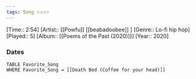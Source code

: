 ```yaml
---
tags: Song ⭐⭐⭐⭐ 
---
```

[Time:: 2:54]
[Artist:: [[Powfu]] [[beabadoobee]] ]
[Genre:: Lo-fi hip hop]
[Played:: 5]
[Album:: [[Poems of the Past (2020)]]]
[Year:: 2020]
### Dates
````dataview
TABLE Favorite_Song
WHERE Favorite_Song = [[Death Bed (Coffee for your head)]]
````